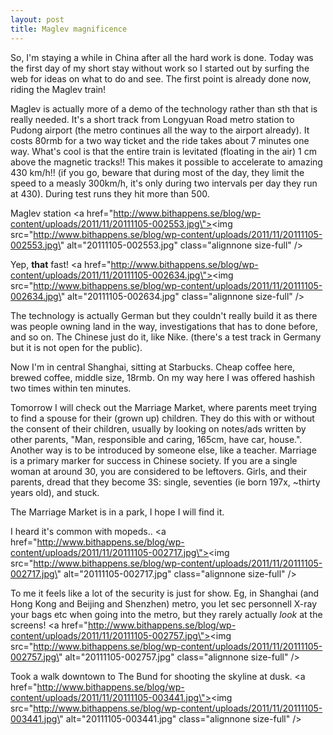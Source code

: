 ```yaml
---
layout: post
title: Maglev magnificence
---
```


So, I\'m staying a while in China after all the hard work is done. Today was the first day of my short stay without work so I started out by surfing the web for ideas on what to do and see. The first point is already done now, riding the Maglev train!

Maglev is actually more of a demo of the technology rather than sth that is really needed. It\'s a short track from Longyuan Road metro station to Pudong airport (the metro continues all the way to the airport already). It costs 80rmb for a two way ticket and the ride takes about 7 minutes one way. What\'s cool is that the entire train is levitated (floating in the air) 1 cm above the magnetic tracks!! This makes it possible to accelerate to amazing 430 km/h!! (if you go, beware that during most of the day, they limit the speed to a measly 300km/h, it\'s only during two intervals per day they run at 430). During test runs they hit more than 500.


Maglev station
<a href=\"http://www.bithappens.se/blog/wp-content/uploads/2011/11/20111105-002553.jpg\"><img src=\"http://www.bithappens.se/blog/wp-content/uploads/2011/11/20111105-002553.jpg\" alt=\"20111105-002553.jpg\" class=\"alignnone size-full\" /></a>



Yep, <strong>that</strong> fast!
<a href=\"http://www.bithappens.se/blog/wp-content/uploads/2011/11/20111105-002634.jpg\"><img src=\"http://www.bithappens.se/blog/wp-content/uploads/2011/11/20111105-002634.jpg\" alt=\"20111105-002634.jpg\" class=\"alignnone size-full\" /></a>



<!--more-->


The technology is actually German but they couldn\'t really build it as there was people owning land in the way, investigations that has to done before, and so on. The Chinese just do it, like Nike. (there\'s a test track in Germany but it is not open for the public).

Now I\'m in central Shanghai, sitting at Starbucks. Cheap coffee here, brewed coffee, middle size, 18rmb. On my way here I was offered hashish two times within ten minutes.

Tomorrow I will check out the Marriage Market, where parents meet trying to find a spouse for their (grown up) children. They do this with or without the consent of their children, usually by looking on notes/ads written by other parents, \"Man, responsible and caring, 165cm, have car, house.\". Another way is to be introduced by someone else, like a teacher. Marriage is a primary marker for success in Chinese society. If you are a single woman at around 30, you are considered to be leftovers. Girls, and their parents, dread that they become 3S: single, seventies (ie born 197x, ~thirty years old), and stuck.

The Marriage Market is in a park, I hope I will find it.


I heard it\'s common with mopeds..
<a href=\"http://www.bithappens.se/blog/wp-content/uploads/2011/11/20111105-002717.jpg\"><img src=\"http://www.bithappens.se/blog/wp-content/uploads/2011/11/20111105-002717.jpg\" alt=\"20111105-002717.jpg\" class=\"alignnone size-full\" /></a>


To me it feels like a lot of the security is just for show. Eg, in Shanghai (and Hong Kong and Beijing and Shenzhen) metro, you let sec personnell X-ray your bags etc when going into the metro, but they rarely actually *look* at the screens!
<a href=\"http://www.bithappens.se/blog/wp-content/uploads/2011/11/20111105-002757.jpg\"><img src=\"http://www.bithappens.se/blog/wp-content/uploads/2011/11/20111105-002757.jpg\" alt=\"20111105-002757.jpg\" class=\"alignnone size-full\" /></a>


Took a walk downtown to The Bund for shooting the skyline at dusk. 
<a href=\"http://www.bithappens.se/blog/wp-content/uploads/2011/11/20111105-003441.jpg\"><img src=\"http://www.bithappens.se/blog/wp-content/uploads/2011/11/20111105-003441.jpg\" alt=\"20111105-003441.jpg\" class=\"alignnone size-full\" /></a>